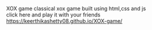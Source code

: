 XOX game
classical xox game built using html,css and js  
click here and play it with your friends https://keerthikashetty08.github.io/XOX-game/
